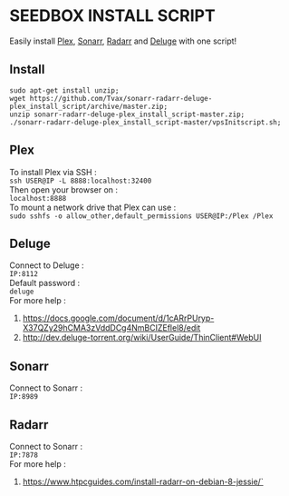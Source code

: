 # SEEDBOX INSTALL SCRIPT
Easily install [Plex](https://github.com/plexinc/plex-media-player), [Sonarr](https://github.com/Sonarr/Sonarr), [Radarr](https://github.com/Radarr/Radarr) and [Deluge](https://github.com/deluge-torrent/deluge) with one script!  

## Install
`sudo apt-get install unzip;`  
`wget https://github.com/Tvax/sonarr-radarr-deluge-plex_install_script/archive/master.zip;`  
`unzip sonarr-radarr-deluge-plex_install_script-master.zip;`  
`./sonarr-radarr-deluge-plex_install_script-master/vpsInitscript.sh;`  

## Plex
To install Plex via SSH :  
`ssh USER@IP -L 8888:localhost:32400`  
Then open your browser on :  
`localhost:8888`  
To mount a network drive that Plex can use :  
`sudo sshfs -o allow_other,default_permissions USER@IP:/Plex /Plex`  

## Deluge
Connect to Deluge :  
`IP:8112`  
Default password :  
`deluge`  
For more help :  
1. https://docs.google.com/document/d/1cARrPUryp-X37QZy29hCMA3zVddDCg4NmBCIZEflel8/edit
2. http://dev.deluge-torrent.org/wiki/UserGuide/ThinClient#WebUI

## Sonarr
Connect to Sonarr :  
`IP:8989`  

## Radarr
Connect to Sonarr :  
`IP:7878`  
For more help :  
1. https://www.htpcguides.com/install-radarr-on-debian-8-jessie/`  
